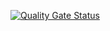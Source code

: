 [![Quality Gate Status](https://sonarcloud.io/api/project_badges/measure?project=algabg1_CeresBotanica-Quasar&metric=alert_status)](https://sonarcloud.io/summary/new_code?id=algabg1_CeresBotanica-Quasar)
 
